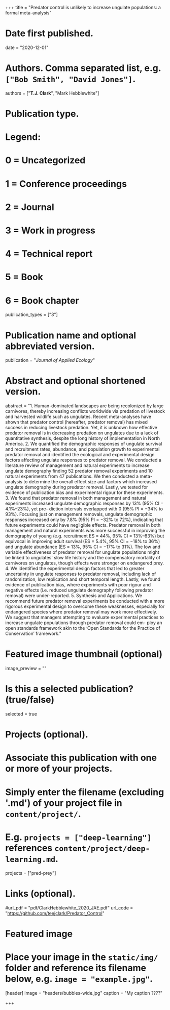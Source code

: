 +++
title = "Predator control is unlikely to increase ungulate populations: a formal meta-analysis"

# Date first published.
date = "2020-12-01"

# Authors. Comma separated list, e.g. `["Bob Smith", "David Jones"]`.
authors = ["**T.J. Clark**", "Mark Hebblewhite"]

# Publication type.
# Legend:
# 0 = Uncategorized
# 1 = Conference proceedings
# 2 = Journal
# 3 = Work in progress
# 4 = Technical report
# 5 = Book
# 6 = Book chapter
publication_types = ["3"]

# Publication name and optional abbreviated version.
publication = "*Journal of Applied Ecology*"

# Abstract and optional shortened version.
abstract = "1. Human-dominated landscapes are being recolonized by large carnivores, thereby increasing conflicts worldwide via predation of livestock and harvested wildlife such as ungulates. Recent meta-analyses have shown that predator control (hereafter, predator removal) has mixed success in reducing livestock predation. Yet, it is unknown how effective predator removal is in decreasing predation on ungulates due to a lack of quantitative synthesis, despite the long history of implementation in North America. 2. We quantified the demographic responses of ungulate survival and recruitment rates, abundance, and population growth to experimental predator removal and identified the ecological and experimental design factors affecting ungulate responses to predator removal. We conducted a literature review of management and natural experiments to increase ungulate demography finding 52 predator removal experiments and 10 natural experiments from 47 publications. We then conducted a meta-analysis to determine the overall effect size and factors which increased ungulate demography during predator removal. Lastly, we tested for evidence of publication bias and experimental rigour for these experiments. 3. We found that predator removal in both management and natural experiments increased ungulate demographic responses by 13% (95% CI = 4.1%–23%), yet pre- diction intervals overlapped with 0 (95% PI = −34% to 93%). Focusing just on management removals, ungulate demographic responses increased only by 7.8% (95% PI = −32% to 72%), indicating that future experiments could have negligible effects. Predator removal in both management and natural experiments was more successful in improving the demography of young (e.g. recruitment ES = 44%, 95% CI = 13%–83%) but equivocal in improving adult survival (ES = 5.4%, 95% CI = −18% to 36%) and ungulate abundance (ES = 13%, 95% CI = −17% to 31%). The low and variable effectiveness of predator removal for ungulate populations might be linked to ungulates' slow life history and the compensatory mortality of carnivores on ungulates, though effects were stronger on endangered prey. 4. We identified the experimental design factors that led to greater uncertainty in ungulate responses to predator removal, including lack of randomization, low replication and short temporal length. Lastly, we found evidence of publication bias, where experiments with poor rigour and negative effects (i.e. reduced ungulate demography following predator removal) were under-reported. 5. Synthesis and Applications. We recommend future predator removal experiments be conducted with a more rigorous experimental design to overcome these weaknesses, especially for endangered species where predator removal may work more effectively. We suggest that managers attempting to evaluate experimental practices to increase ungulate populations through predator removal could em- ploy an open standards framework akin to the ‘Open Standards for the Practice of Conservation’ framework."

# Featured image thumbnail (optional)
image_preview = ""

# Is this a selected publication? (true/false)
selected = true

# Projects (optional).
#   Associate this publication with one or more of your projects.
#   Simply enter the filename (excluding '.md') of your project file in `content/project/`.
#   E.g. `projects = ["deep-learning"]` references `content/project/deep-learning.md`.
projects = ["pred-prey"]

# Links (optional).
#url_pdf = "pdf/ClarkHebblewhite_2020_JAE.pdf"
url_code = "https://github.com/teejclark/Predator_Control"


# Featured image
# Place your image in the `static/img/` folder and reference its filename below, e.g. `image = "example.jpg"`.
[header]
image = "headers/bubbles-wide.jpg"
caption = "My caption ????"

+++
